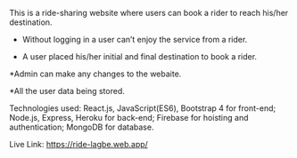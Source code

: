 This is a ride-sharing website where users can book a rider to
reach his/her destination.

* Without logging in a user can’t enjoy the service from a rider.

* A user placed his/her initial and final destination to book a
rider.

*Admin can make any changes to the webaite.

*All the user data being stored.


Technologies used: React.js, JavaScript(ES6), Bootstrap 4 for front-end; Node.js, Express, Heroku for back-end; Firebase for hoisting and authentication; MongoDB for database.

Live Link: https://ride-lagbe.web.app/
